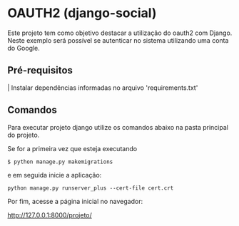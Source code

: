 # OAUTH2 (django-social)

Este projeto tem como objetivo destacar a utilização do oauth2 com Django. Neste exemplo será possível se autenticar no sistema utilizando uma conta do Google.


## Pré-requisitos
| Instalar dependências informadas no arquivo 'requirements.txt' 

## Comandos

Para executar projeto django utilize os comandos abaixo na pasta principal do projeto. 

Se for a primeira vez que esteja executando 
```
$ python manage.py makemigrations
```

e em seguida inicie a aplicação:
```
python manage.py runserver_plus --cert-file cert.crt
```


Por fim, acesse a página inicial no navegador: 

http://127.0.0.1:8000/projeto/


